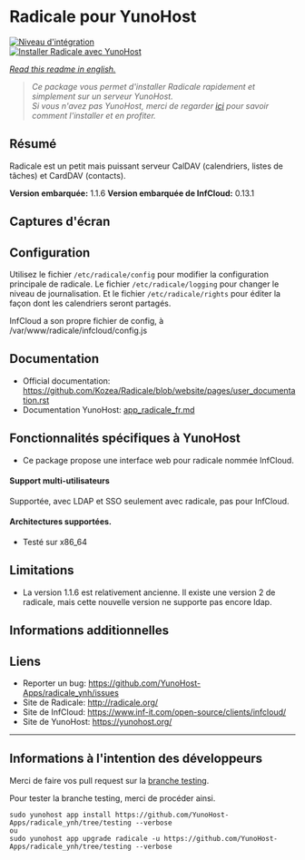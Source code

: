 # Radicale pour YunoHost

[![Niveau d'intégration](https://dash.yunohost.org/integration/radicale.svg)](https://ci-apps.yunohost.org/jenkins/job/radicale%20%28Community%29/lastBuild/consoleFull)  
[![Installer Radicale avec YunoHost](https://install-app.yunohost.org/install-with-yunohost.png)](https://install-app.yunohost.org/?app=radicale)

*[Read this readme in english.](./README.md)*

> *Ce package vous permet d'installer Radicale rapidement et simplement sur un serveur YunoHost.  
Si vous n'avez pas YunoHost, merci de regarder [ici](https://yunohost.org/#/install_fr) pour savoir comment l'installer et en profiter.*

## Résumé

Radicale est un petit mais puissant serveur CalDAV (calendriers, listes de tâches) et CardDAV (contacts).

**Version embarquée:** 1.1.6
**Version embarquée de InfCloud:** 0.13.1

## Captures d'écran

## Configuration

Utilisez le fichier `/etc/radicale/config` pour modifier la configuration principale de radicale.
Le fichier `/etc/radicale/logging` pour changer le niveau de journalisation.
Et le fichier `/etc/radicale/rights` pour éditer la façon dont les calendriers seront partagés.

InfCloud a son propre fichier de config, à /var/www/radicale/infcloud/config.js

## Documentation

 * Official documentation: https://github.com/Kozea/Radicale/blob/website/pages/user_documentation.rst
 * Documentation YunoHost: [app_radicale_fr.md](./app_radicale_fr.md)

## Fonctionnalités spécifiques à YunoHost

* Ce package propose une interface web pour radicale nommée InfCloud.

#### Support multi-utilisateurs

Supportée, avec LDAP et SSO seulement avec radicale, pas pour InfCloud.

#### Architectures supportées.

* Testé sur x86_64

## Limitations

* La version 1.1.6 est relativement ancienne. Il existe une version 2 de radicale, mais cette nouvelle version ne supporte pas encore ldap.

## Informations additionnelles

## Liens

 * Reporter un bug: https://github.com/YunoHost-Apps/radicale_ynh/issues
 * Site de Radicale: http://radicale.org/
 * Site de InfCloud: https://www.inf-it.com/open-source/clients/infcloud/
 * Site de YunoHost: https://yunohost.org/

---

Informations à l'intention des développeurs
----------------

Merci de faire vos pull request sur la [branche testing](https://github.com/YunoHost-Apps/radicale_ynh/tree/testing).

Pour tester la branche testing, merci de procéder ainsi.
```
sudo yunohost app install https://github.com/YunoHost-Apps/radicale_ynh/tree/testing --verbose
ou
sudo yunohost app upgrade radicale -u https://github.com/YunoHost-Apps/radicale_ynh/tree/testing --verbose
```
